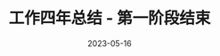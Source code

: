 ---
title: 工作四年总结 - 第一阶段结束
description: 主要是对毕业以为做过的东西做一个总结和未来的展望
date: 2023-05-16
weight: -1
categories: ["总结"]
tags: ["总结"]
---